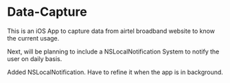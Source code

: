 # Data-Capture
This is an iOS App to capture data from airtel broadband website to know the current usage.

Next, will be planning to include a NSLocalNotification System to notify the user on daily basis.

Added NSLocalNotification. Have to refine it when the app is in background.
